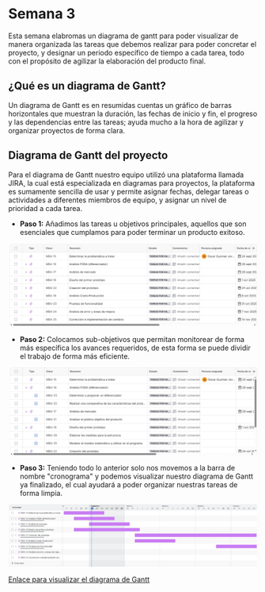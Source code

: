 # Semana 3

Esta semana elabromas un diagrama de gantt para poder visualizar de manera organizada las tareas que debemos realizar para poder concretar el proyecto, y designar un periodo específico de tiempo a cada tarea, todo con el propósito de agilizar la elaboración del producto final.

## ¿Qué es un diagrama de Gantt?

Un diagrama de Gantt es en resumidas cuentas un gráfico de barras horizontales que muestran la duración, las fechas de inicio y fin, el progreso y las dependencias entre las tareas; ayuda mucho a la hora de agilizar y organizar proyectos de forma clara.

## Diagrama de Gantt del proyecto

Para el diagrama de Gantt nuestro equipo utilizó una plataforma llamada JIRA, la cual está especializada en diagramas para proyectos, la plataforma es sumamente sencilla de usar y permite asignar fechas, delegar tareas o actividades a diferentes miembros de equipo, y asignar un nivel de prioridad a cada tarea.

- **Paso 1:** Añadimos las tareas u objetivos principales, aquellos que son esenciales que cumplamos para poder terminar un producto exitoso.

![Barra de operaciones](../recursos/imgs/Gantt_ejemplo1.jpg)

- **Paso 2:** Colocamos sub-objetivos que permitan monitorear de forma más específica los avances requeridos, de esta forma se puede dividir el trabajo de forma más eficiente.

![Barra de operaciones](../recursos/imgs/Gantt_ejemplo2.jpg)

- **Paso 3:** Teniendo todo lo anterior solo nos movemos a la barra de nombre "cronograma" y podemos visualizar nuestro diagrama de Gantt ya finalizado, el cual ayudará a poder organizar nuestras tareas de forma limpia.

![Diagrama de Gantt](../recursos/imgs/GANTT.jpg)

[Enlace para visualizar el diagrama de Gantt](https://iberopuebla.atlassian.net/jira/software/projects/MBA/boards/1/timeline?timeline=WEEKS&atlOrigin=eyJpIjoiZDIwOWExYzFjYTBmNDVhOGE1ZjJhNGY3ZWFkYjBkMWUiLCJwIjoiaiJ9)

